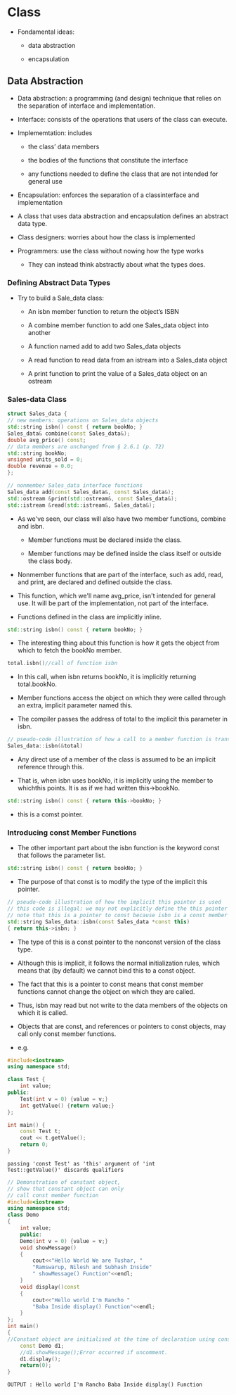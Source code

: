 # Class

* Fondamental ideas:
	
	* data abstraction

	* encapsulation

## Data Abstraction

* Data abstraction: a programming (and design) technique that relies on the separation of interface and implementation.

* Interface: consists of the operations that users of the class can execute.

* Implememtation: includes 
	* the class’ data members

	* the bodies of the functions that constitute the interface

	* any functions needed to define the class that are not intended for general use

* Encapsulation: enforces the separation of a classinterface and implementation

* A class that uses data abstraction and encapsulation defines an abstract data type.

* Class designers: worries about how the class is implemented

* Programmers: use the class without nowing how the type works
	
	* They can instead think abstractly about what the types does.

### Defining Abstract Data Types

* Try to build a Sale_data class:
	
	* An isbn member function to return the object’s ISBN

	* A combine member function to add one Sales_data object into another

	* A function named add to add two Sales_data objects

	* A read function to read data from an istream into a Sales_data object

	* A print function to print the value of a Sales_data object on an ostream


### Sales-data Class

```c++
struct Sales_data {
// new members: operations on Sales_data objects
std::string isbn() const { return bookNo; }
Sales_data& combine(const Sales_data&);
double avg_price() const;
// data members are unchanged from § 2.6.1 (p. 72)
std::string bookNo;
unsigned units_sold = 0;
double revenue = 0.0;
};

// nonmember Sales_data interface functions
Sales_data add(const Sales_data&, const Sales_data&);
std::ostream &print(std::ostream&, const Sales_data&);
std::istream &read(std::istream&, Sales_data&);
```

* As we've seen, our class will also have two member functions, combine and isbn.

	* Member functions must be declared inside the class.

	* Member functions may be defined inside the class itself or outside the class body.

* Nonmember functions that are part of the interface, such as add, read, and print, are declared and defined outside the class.

* This function, which we'll name avg_price, isn't intended for general use. It will be part of the implementation, not part of the interface.

* Functions defined in the class are implicitly inline.


```c++
std::string isbn() const { return bookNo; }
```

* The interesting thing about this function is how it gets the object from which to fetch the bookNo member.

```c++
total.isbn()//call of function isbn
```

* In this call, when isbn returns bookNo, it is implicitly returning total.bookNo.

* Member functions access the object on which they were called through an extra, implicit parameter named this.

* The compiler passes the address of total to the implicit this parameter in isbn.

```c++
// pseudo-code illustration of how a call to a member function is translated
Sales_data::isbn(&total)
```

* Any direct use of a member of the class is assumed to be an implicit reference through this.

* That is, when isbn uses bookNo, it is implicitly using the member to whichthis points. It is as if we had written this->bookNo.

```c++
std::string isbn() const { return this->bookNo; }
```

* this is a comst pointer.

### Introducing const Member Functions

* The other important part about the isbn function is the keyword const that follows the parameter list.

```c++
std::string isbn() const { return bookNo; }
```

* The purpose of that const is to modify the type of the implicit this pointer.

```c++
// pseudo-code illustration of how the implicit this pointer is used
// this code is illegal: we may not explicitly define the this pointer ourselves
// note that this is a pointer to const because isbn is a const member
std::string Sales_data::isbn(const Sales_data *const this)
{ return this->isbn; }
```

* The type of this is a const pointer to the nonconst version of the class type.

* Although this is implicit, it follows the normal initialization rules, which means that (by default) we cannot bind this to a const object.

* The fact that this is a pointer to const means that const member functions cannot change the object on which they are called.

* Thus, isbn may read but not write to the data members of the objects on which it is called.

* Objects that are const, and references or pointers to const objects, may call only const member functions.

* e.g.

```c++
#include<iostream>
using namespace std;

class Test {
	int value;
public:
	Test(int v = 0) {value = v;}
	int getValue() {return value;}
};

int main() {
	const Test t;
	cout << t.getValue();
	return 0;
}
```

```
passing 'const Test' as 'this' argument of 'int
Test::getValue()' discards qualifiers
```

```c++
// Demonstration of constant object,
// show that constant object can only
// call const member function
#include<iostream>
using namespace std;
class Demo
{
	int value;
	public:
	Demo(int v = 0) {value = v;}
	void showMessage()
	{
		cout<<"Hello World We are Tushar, "
		"Ramswarup, Nilesh and Subhash Inside"
		" showMessage() Function"<<endl;
	}
	void display()const
	{
		cout<<"Hello world I'm Rancho "
		"Baba Inside display() Function"<<endl;
	}
};
int main()
{
//Constant object are initialised at the time of declaration using constructor
	const Demo d1;
	//d1.showMessage();Error occurred if uncomment.
	d1.display();
	return(0);
}
```

```
OUTPUT : Hello world I'm Rancho Baba Inside display() Function
```

